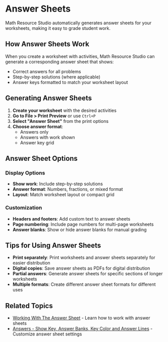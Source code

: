 ﻿# Answer Sheets

Math Resource Studio automatically generates answer sheets for your worksheets, making it easy to grade student work.

## How Answer Sheets Work

When you create a worksheet with activities, Math Resource Studio can generate a corresponding answer sheet that shows:

- Correct answers for all problems
- Step-by-step solutions (where applicable)
- Answer keys formatted to match your worksheet layout

## Generating Answer Sheets

1. **Create your worksheet** with the desired activities
2. **Go to File > Print Preview** or use `Ctrl+P`
3. **Select "Answer Sheet"** from the print options
4. **Choose answer format**:
   - Answers only
   - Answers with work shown
   - Answer key grid

## Answer Sheet Options

### Display Options
- **Show work**: Include step-by-step solutions
- **Answer format**: Numbers, fractions, or mixed format
- **Layout**: Match worksheet layout or compact grid

### Customization
- **Headers and footers**: Add custom text to answer sheets
- **Page numbering**: Include page numbers for multi-page worksheets
- **Answer blanks**: Show or hide answer blanks for manual grading

## Tips for Using Answer Sheets

- **Print separately**: Print worksheets and answer sheets separately for easier distribution
- **Digital copies**: Save answer sheets as PDFs for digital distribution
- **Partial answers**: Generate answer sheets for specific sections of longer worksheets
- **Multiple formats**: Create different answer sheet formats for different uses

## Related Topics

- [Working With The Answer Sheet](working-with-the-answer-sheet.md) - Learn how to work with answer sheets
- [Answers - Show Key, Answer Banks, Key Color and Answer Lines](answers---show-key,-answer-banks,-key-color-and-answer-lines.md) - Customize answer sheet settings